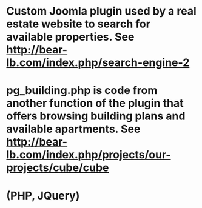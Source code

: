 # Custom Joomla plugin used by a real estate website to search for available properties. See http://bear-lb.com/index.php/search-engine-2
# pg_building.php is code from another function of the plugin that offers browsing building plans and available apartments. See http://bear-lb.com/index.php/projects/our-projects/cube/cube
# (PHP, JQuery)